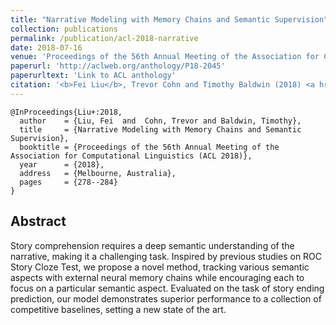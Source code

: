 ```yaml
---
title: "Narrative Modeling with Memory Chains and Semantic Supervision"
collection: publications
permalink: /publication/acl-2018-narrative
date: 2018-07-16
venue: 'Proceedings of the 56th Annual Meeting of the Association for Computational Linguistics (ACL 2018)'
paperurl: 'http://aclweb.org/anthology/P18-2045'
paperurltext: 'Link to ACL anthology'
citation: '<b>Fei Liu</b>, Trevor Cohn and Timothy Baldwin (2018) <a href="http://liufly.github.io/files/papers/acl-2018.pdf"><u>Narrative Modeling with Memory Chains and Semantic Supervision</u></a>, In <i>Proceedings of the 56th Annual Meeting of the Association for Computational Linguistics (ACL 2018)</i>, Melbourne, Australia, pp. 278-284.'
---
```


```
@InProceedings{Liu+:2018,
  author    = {Liu, Fei  and  Cohn, Trevor and Baldwin, Timothy},
  title     = {Narrative Modeling with Memory Chains and Semantic Supervision},
  booktitle = {Proceedings of the 56th Annual Meeting of the Association for Computational Linguistics (ACL 2018)},
  year      = {2018},
  address   = {Melbourne, Australia},
  pages     = {278--284}
}
```

## Abstract
Story comprehension requires a deep semantic understanding of the narrative, making it a challenging task. Inspired by previous studies on ROC Story Cloze Test, we propose a novel method, tracking various semantic aspects with external neural memory chains while encouraging each to focus on a particular semantic aspect. Evaluated on the task of story ending prediction, our model demonstrates superior performance to a collection of competitive baselines, setting a new state of the art.